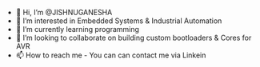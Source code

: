 - 👋 Hi, I’m @JISHNUGANESHA
- 👀 I’m interested in Embedded Systems & Industrial Automation
- 🌱 I’m currently learning programming
- 💞️ I’m looking to collaborate on building custom bootloaders & Cores for AVR 
- 📫 How to reach me - You can can contact me via Linkein 


<!---
JISHNUGANESHA/JISHNUGANESHA is a ✨ special ✨ repository because its `README.md` (this file) appears on your GitHub profile.
You can click the Preview link to take a look at your changes.
--->
